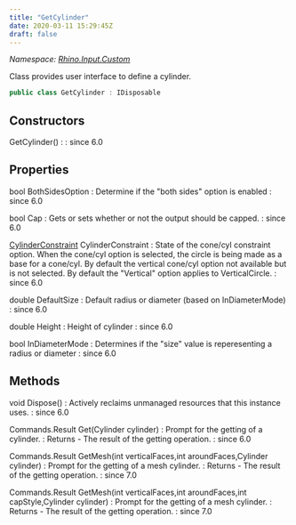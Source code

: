 ```yaml
---
title: "GetCylinder"
date: 2020-03-11 15:29:45Z
draft: false
---
```


*Namespace: [Rhino.Input.Custom](../)*

Class provides user interface to define a cylinder.
```cs
public class GetCylinder : IDisposable
```
## Constructors

GetCylinder()
: 
: since 6.0
## Properties

bool BothSidesOption
: Determine if the "both sides" option is enabled
: since 6.0

bool Cap
: Gets or sets whether or not the output should be capped.
: since 6.0

[CylinderConstraint](/rhinocommon/rhino/input/custom/cylinderconstraint/) CylinderConstraint
: State of the cone/cyl constraint option. When the cone/cyl option is
     selected, the circle is being made as a base for a cone/cyl.
     By default the vertical cone/cyl option not available but is not
     selected.  By default the "Vertical" option applies to VerticalCircle.
: since 6.0

double DefaultSize
: Default radius or diameter (based on InDiameterMode)
: since 6.0

double Height
: Height of cylinder
: since 6.0

bool InDiameterMode
: Determines if the "size" value is reperesenting a radius or diameter
: since 6.0
## Methods

void Dispose()
: Actively reclaims unmanaged resources that this instance uses.
: since 6.0

Commands.Result Get(Cylinder cylinder)
: Prompt for the getting of a cylinder.
: Returns - The result of the getting operation.
: since 6.0

Commands.Result GetMesh(int verticalFaces,int aroundFaces,Cylinder cylinder)
: Prompt for the getting of a mesh cylinder.
: Returns - The result of the getting operation.
: since 7.0

Commands.Result GetMesh(int verticalFaces,int aroundFaces,int capStyle,Cylinder cylinder)
: Prompt for the getting of a mesh cylinder.
: Returns - The result of the getting operation.
: since 7.0
